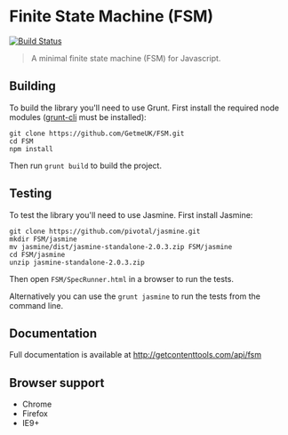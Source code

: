 # Finite State Machine (FSM)

[![Build Status](https://travis-ci.org/GetmeUK/FSM.svg?branch=master)](https://travis-ci.org/GetmeUK/FSM)

> A minimal finite state machine (FSM) for Javascript.

## Building
To build the library you'll need to use Grunt. First install the required node modules ([grunt-cli](http://gruntjs.com/getting-started) must be installed):
```
git clone https://github.com/GetmeUK/FSM.git
cd FSM
npm install
```

Then run `grunt build` to build the project.

## Testing
To test the library you'll need to use Jasmine. First install Jasmine:
```
git clone https://github.com/pivotal/jasmine.git
mkdir FSM/jasmine
mv jasmine/dist/jasmine-standalone-2.0.3.zip FSM/jasmine
cd FSM/jasmine
unzip jasmine-standalone-2.0.3.zip
```

Then open `FSM/SpecRunner.html` in a browser to run the tests. 

Alternatively you can use the `grunt jasmine` to run the tests from the command line. 

## Documentation
Full documentation is available at http://getcontenttools.com/api/fsm

## Browser support
- Chrome
- Firefox
- IE9+
